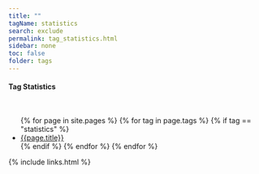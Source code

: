```yaml
---
title: ""
tagName: statistics
search: exclude
permalink: tag_statistics.html
sidebar: none
toc: false
folder: tags
---
```

<!-- {% include taglogic.html %} -->
<h4>Tag Statistics</h4>
<br/>
<ul>
{% for page in site.pages %}
{% for tag in page.tags %}
{% if tag == "statistics" %}
<li><a href="{{page.url | remove: "/" }}">{{page.title}}</a></li>
{% endif %}
{% endfor %}
{% endfor %}
</ul>
{% include links.html %}
